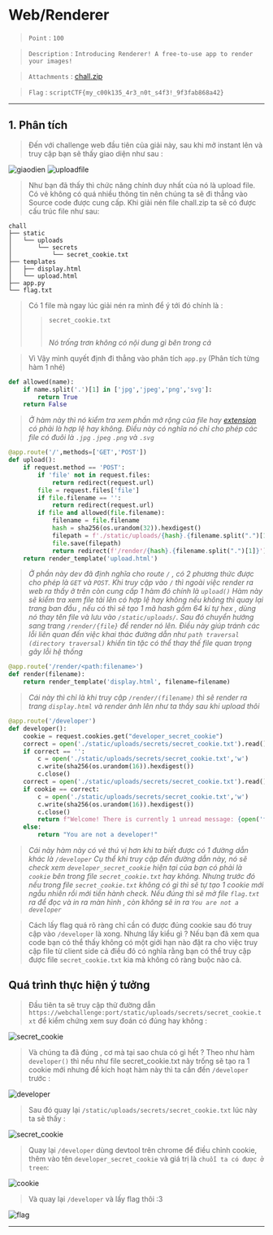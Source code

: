 # Web/Renderer
> `Point` : `100`

> `Description` : `Introducing Renderer! A free-to-use app to render your images!`

> `Attachments` : [chall.zip](https://github.com/QuangTruongTlu/WriteUp/blob/main/ScriptCTF-2025/Web/Renderer/chall.zip)

> `Flag` : `scriptCTF{my_c00k135_4r3_n0t_s4f3!_9f3fab868a42}`
***

## 1. Phân tích

>Đến với challenge web đầu tiên của giải này, sau khi mở instant lên và truy cập bạn sẽ thấy giao diện như sau :

![giaodien](https://github.com/QuangTruongTlu/WriteUp/blob/main/ScriptCTF-2025/ImageSource/Renderer_1.png?raw=true)
![uploadfile](https://github.com/QuangTruongTlu/WriteUp/blob/main/ScriptCTF-2025/ImageSource/Renderer_2.png?raw=true)
>Như bạn đã thấy thì chức năng chính duy nhất của nó là upload file.
>Có vẻ không có quá nhiều thông tin nên chúng ta sẽ đi thẳng vào Source code được cung cấp.
>Khi giải nén file chall.zip ta sẽ có được cấu trúc file như sau:
```
chall
├── static
│   └── uploads
│       └── secrets
│           └── secret_cookie.txt
├── templates
│   ├── display.html
│   └── upload.html
├── app.py
└── flag.txt

```
>Có 1 file mà ngay lúc giải nén ra mình để ý tới đó chính là : 
>>```secret_cookie.txt```
>>```
>>
>>```
>>_Nó trống trơn không có nội dung gì bên trong cả_

>Vì Vậy mình quyết định đi thẳng vào phân tích ```app.py``` (Phân tích từng hàm 1 nhé)
```python
def allowed(name):
    if name.split('.')[1] in ['jpg','jpeg','png','svg']:
        return True
    return False
```
>_Ở hàm này thì nó kiểm tra xem phần mở rộng của file hay [extension](https://bkhost.vn/blog/phan-mo-rong-file/) có phải là hợp lệ hay không. Điều này có nghĩa nó chỉ cho phép các file có đuôi là ```.jpg``` ```.jpeg``` ```.png``` và ```.svg```_

```python
@app.route('/',methods=['GET','POST'])
def upload():
    if request.method == 'POST':
        if 'file' not in request.files:
            return redirect(request.url)
        file = request.files['file']
        if file.filename == '':
            return redirect(request.url)
        if file and allowed(file.filename):
            filename = file.filename
            hash = sha256(os.urandom(32)).hexdigest()
            filepath = f'./static/uploads/{hash}.{filename.split(".")[1]}'
            file.save(filepath)
            return redirect(f'/render/{hash}.{filename.split(".")[1]}')
    return render_template('upload.html')
```
>_Ở phần này dev đã định nghĩa cho route ```/``` , có 2 phương thức được cho phép là ```GET``` và ```POST```.
>Khi truy cập vào ```/``` thì ngoài việc render ra web ra thấy ở trên còn cung cấp 1 hàm đó chính là ```upload()```
>Hàm này sẽ kiểm tra xem file tải lên có hợp lệ hay không nếu không thì quay lại trang ban đầu , nếu có thì sẽ tạo 1 mã hash gồm 64 kí tự hex , dùng nó thay tên file và lưu vào ```/static/uploads/```. Sau đó chuyển hướng sang trang ```/render/{file}``` để render nó lên.
>Điều này giúp tránh các lỗi liên quan đến việc khai thác đường dẫn như ```path traversal (directory traversal)``` khiến tin tặc có thể thay thế file quan trọng gây lỗi hệ thống_

```python
@app.route('/render/<path:filename>')
def render(filename):
    return render_template('display.html', filename=filename)
```
>_Cái này thì chỉ là khi truy cập ```/render/(filename)``` thì sẽ render ra trang ```display.html``` và render ảnh lên như ta thấy sau khi upload thôi_

```python
@app.route('/developer')
def developer():
    cookie = request.cookies.get("developer_secret_cookie")
    correct = open('./static/uploads/secrets/secret_cookie.txt').read()
    if correct == '':
        c = open('./static/uploads/secrets/secret_cookie.txt','w')
        c.write(sha256(os.urandom(16)).hexdigest())
        c.close()
    correct = open('./static/uploads/secrets/secret_cookie.txt').read()
    if cookie == correct:
        c = open('./static/uploads/secrets/secret_cookie.txt','w')
        c.write(sha256(os.urandom(16)).hexdigest())
        c.close()
        return f"Welcome! There is currently 1 unread message: {open('flag.txt').read()}"
    else:
        return "You are not a developer!"
```
>_Cái này hàm này có vẻ thú vị hơn khi ta biết được có 1 đường dẫn khác là ```/developer```
>Cụ thể khi truy cập đến đường dẫn này, nó sẽ check xem ```developer_secret_cookie``` hiện tại của bạn có phải là ```cookie``` bên trong file ```secret_cookie.txt``` hay không.
>Nhưng trước đó nếu trong file ```secret_cookie.txt``` không có gì thì sẽ tự tạo 1 cookie mới ngẫu nhiên rồi mới tiến hành check.
>Nếu đúng thì sẽ mở file ```flag.txt``` ra để đọc và in ra màn hình , còn không sẽ in ra ```You are not a developer```_

>Cách lấy flag quá rõ ràng chỉ cần có được đúng cookie sau đó truy cập vào ```/developer``` là xong.
Nhưng lấy kiểu gì ? Nếu bạn đã xem qua code bạn có thể thấy không có một giới hạn nào đặt ra cho việc truy cập file từ client side cả điều đó có nghĩa rằng bạn có thể truy cập được file ```secret_cookie.txt``` kia mà không có ràng buộc nào cả.

## Quá trình thực hiện ý tưởng

> Đầu tiên ta sẽ truy cập thử đường dẫn ```https://webchallenge:port/static/uploads/secrets/secret_cookie.txt```
để kiểm chứng xem suy đoán có đúng hay không :

![secret_cookie](https://github.com/QuangTruongTlu/WriteUp/blob/main/ScriptCTF-2025/ImageSource/Renderer_3.png?raw=true)

> Và chúng ta đã đúng , cơ mà tại sao chưa có gì hết ? Theo như hàm ```developer()``` thì nếu như file secret_cookie.txt này trống sẽ tạo ra 1 cookie mới nhưng để kích hoạt hàm này thì ta cần đến ```/developer``` trước : 

![developer](https://github.com/QuangTruongTlu/WriteUp/blob/main/ScriptCTF-2025/ImageSource/Renderer_4.png?raw=true)

>Sau đó quay lại ```/static/uploads/secrets/secret_cookie.txt``` lúc này ta sẽ thấy : 

![secret_cookie](https://github.com/QuangTruongTlu/WriteUp/blob/main/ScriptCTF-2025/ImageSource/Renderer_5.png?raw=true)

>Quay lại ```/developer``` dùng devtool trên chrome để điều chỉnh cookie, thêm vào tên ```developer_secret_cookie``` và giá trị là ```chuỗi ta có được ở treen```:

![cookie](https://github.com/QuangTruongTlu/WriteUp/blob/main/ScriptCTF-2025/ImageSource/Renderer_6.png?raw=true)

>Và quay lại ```/developer``` và lấy flag thôi :3 

![flag](https://github.com/QuangTruongTlu/WriteUp/blob/main/ScriptCTF-2025/ImageSource/Renderer_7.png?raw=true)

***
